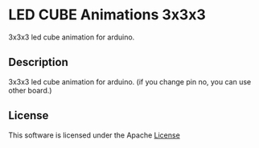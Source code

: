 # LED CUBE Animations 3x3x3

3x3x3 led cube animation for arduino.

## Description

3x3x3 led cube animation for arduino.
(if you change pin no, you can use other board.)

## License

This software is licensed under the Apache [License](./LICENSE)

